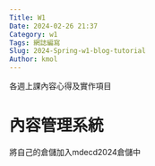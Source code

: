 ```yaml
---
Title: W1
Date: 2024-02-26 21:37
Category: w1
Tags: 網誌編寫
Slug: 2024-Spring-w1-blog-tutorial
Author: kmol
---
```


各週上課內容心得及實作項目

<!-- PELICAN_END_SUMMARY -->

# 內容管理系統
將自己的倉儲加入mdecd2024倉儲中
